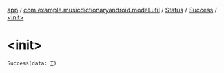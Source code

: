 [app](../../../index.md) / [com.example.musicdictionaryandroid.model.util](../../index.md) / [Status](../index.md) / [Success](index.md) / [&lt;init&gt;](./-init-.md)

# &lt;init&gt;

`Success(data: `[`T`](index.md#T)`)`